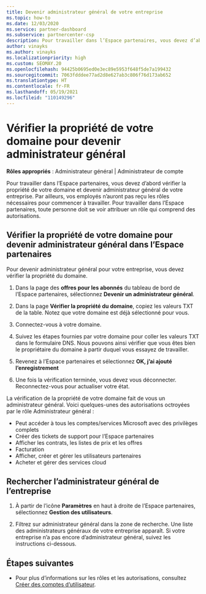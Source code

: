 ```yaml
---
title: Devenir administrateur général de votre entreprise
ms.topic: how-to
ms.date: 12/03/2020
ms.service: partner-dashboard
ms.subservice: partnercenter-csp
description: Pour travailler dans l’Espace partenaires, vous devez d’abord vérifier la propriété de votre domaine. Découvrez comment procéder et comment devenir un administrateur général qui peut ajouter des utilisateurs.
author: vinayks
ms.author: vinayks
ms.localizationpriority: high
ms.custom: SEOMAY.20
ms.openlocfilehash: 94425b0695ed0e3ec89e5953f648f5de7a199432
ms.sourcegitcommit: 7063fdddee77ad2d8e627ab3c806f76d173ab652
ms.translationtype: HT
ms.contentlocale: fr-FR
ms.lasthandoff: 05/19/2021
ms.locfileid: "110149296"
---
```

# <a name="verify-your-domain-ownership-to-become-global-admin"></a>Vérifier la propriété de votre domaine pour devenir administrateur général 


**Rôles appropriés** : Administrateur général | Administrateur de compte

Pour travailler dans l’Espace partenaires, vous devez d’abord vérifier la propriété de votre domaine et devenir administrateur général de votre entreprise. Par ailleurs, vos employés n’auront pas reçu les rôles nécessaires pour commencer à travailler.  Pour travailler dans l’Espace partenaires, toute personne doit se voir attribuer un rôle qui comprend des autorisations.  

## <a name="verify-your-domain-ownership-to-become-a-global-admin-in-partner-center"></a>Vérifier la propriété de votre domaine pour devenir administrateur général dans l’Espace partenaires

Pour devenir administrateur général pour votre entreprise, vous devez vérifier la propriété du domaine.

1. Dans la page des **offres pour les abonnés** du tableau de bord de l’Espace partenaires, sélectionnez **Devenir un administrateur général**. 

2. Dans la page **Vérifier la propriété du domaine**, copiez les valeurs TXT de la table. Notez que votre domaine est déjà sélectionné pour vous.

3. Connectez-vous à votre domaine. 

4. Suivez les étapes fournies par votre domaine pour coller les valeurs TXT dans le formulaire DNS.  Nous pouvons ainsi vérifier que vous êtes bien le propriétaire du domaine à partir duquel vous essayez de travailler.

5. Revenez à l’Espace partenaires et sélectionnez **OK, j’ai ajouté l’enregistrement**

6. Une fois la vérification terminée, vous devez vous déconnecter. Reconnectez-vous pour actualiser votre état. 

La vérification de la propriété de votre domaine fait de vous un administrateur général. Voici quelques-unes des autorisations octroyées par le rôle Administrateur général :

- Peut accéder à tous les comptes/services Microsoft avec des privilèges complets 
- Créer des tickets de support pour l’Espace partenaires
- Afficher les contrats, les listes de prix et les offres
- Facturation
- Afficher, créer et gérer les utilisateurs partenaires
- Acheter et gérer des services cloud

## <a name="find-the-companys-global-admin"></a>Rechercher l’administrateur général de l’entreprise

1. À partir de l’icône **Paramètres** en haut à droite de l’Espace partenaires, sélectionnez **Gestion des utilisateurs**.

1. Filtrez sur administrateur général dans la zone de recherche. Une liste des administrateurs généraux de votre entreprise apparaît. Si votre entreprise n’a pas encore d’administrateur général, suivez les instructions ci-dessous.

## <a name="next-steps"></a>Étapes suivantes

- Pour plus d’informations sur les rôles et les autorisations, consultez [Créer des comptes d’utilisateur](create-user-accounts-and-set-permissions.md). 